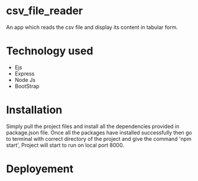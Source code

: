 # csv_file_reader
An app which reads the csv file and display its content in tabular form. 

# Technology used
- Ejs
- Express
- Node Js
- BootStrap



# Installation
Simply pull the project files and install all the dependencies provided in package.json file. Once all the packages have installed successfully then go to terminal with correct directory of the project and give the command 'npm start', Project will start to run on local port 8000.

# Deployement 


